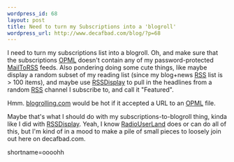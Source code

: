 ```yaml
--- 
wordpress_id: 68
layout: post
title: Need to turn my Subscriptions into a 'blogroll'
wordpress_url: http://www.decafbad.com/blog/?p=68
---
```

<p>I need to turn my subscriptions list into a blogroll.  Oh, and make sure that the subscriptions <a href="http://www.decafbad.com/twiki/bin/view/Main/OPML">OPML</a> doesn't contain any of my password-protected <a href="http://www.decafbad.com/twiki/bin/view/Main/MailToRSS">MailToRSS</a> feeds.  Also pondering doing some cute things, like maybe display a random subset of my reading list (since my blog+news <a href="http://www.decafbad.com/twiki/bin/view/Main/RSS">RSS</a> list is > 100 items), and maybe use <a href="http://www.decafbad.com/twiki/bin/view/Main/RssDisplay">RSSDisplay</a> to pull in the headlines from a random <a href="http://www.decafbad.com/twiki/bin/view/Main/RSS">RSS</a> channel I subscribe to, and call it "Featured".</p>
<p>Hmm.  <a href="http://www.blogrolling.com">blogrolling.com</a> would be hot if it accepted a URL to an <a href="http://www.decafbad.com/twiki/bin/view/Main/OPML">OPML</a> file.</p>
<p>Maybe that's what I should do with my subscriptions-to-blogroll thing, kinda like I did with <a href="http://www.decafbad.com/twiki/bin/view/Main/RssDisplay">RSSDisplay</a>.  Yeah, I know <a href="http://www.decafbad.com/twiki/bin/view/Main/RadioUserLand">RadioUserLand</a> does or can do all of this, but I'm kind of in a mood to make a pile of small pieces to loosely join out here on decafbad.com.</p>
<!--more-->
shortname=oooohh
